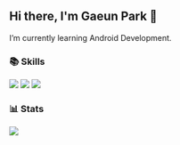 ## Hi there, I'm Gaeun Park 👋
I’m currently learning Android Development.

### 📚 Skills
<p>
<img src="https://img.shields.io/badge/Kotlin-7F52FF?style=for-the-badge&logo=Kotlin&logoColor=white">
<img src="https://img.shields.io/badge/Python-3776AB?style=for-the-badge&logo=Python&logoColor=white">
<img src="https://img.shields.io/badge/Android-3DDC84?style=for-the-badge&logo=Android&logoColor=black"> <br>
</p>

### 📊 Stats
<p>
<a href="https://github.com/gaeunpark924">
  <img align="top" src="https://github-readme-stats.vercel.app/api?username=gaeunpark924&show_icons=true&theme=transparent" />
</a>
</p>
